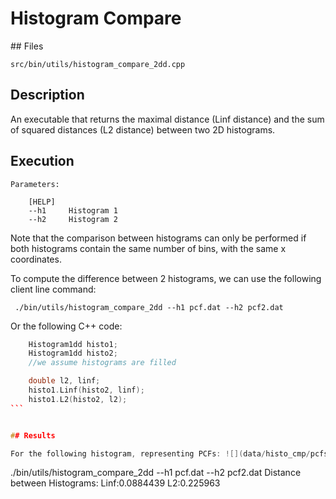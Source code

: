 # Histogram Compare

## Files

    src/bin/utils/histogram_compare_2dd.cpp  

## Description

An executable that returns the maximal distance (Linf distance) and the sum of squared distances (L2 distance) between two 2D histograms.

## Execution

```
Parameters:  

	[HELP]
	--h1 	 Histogram 1
	--h2 	 Histogram 2
```

Note that the comparison between histograms can only be performed if both histograms contain the same number of bins, with the same x coordinates.

To compute the difference between 2 histograms, we can use the following client line command:

     ./bin/utils/histogram_compare_2dd --h1 pcf.dat --h2 pcf2.dat

Or the following C++ code:

``` cpp    
    Histogram1dd histo1;
    Histogram1dd histo2;
    //we assume histograms are filled

    double l2, linf;
    histo1.Linf(histo2, linf);
    histo1.L2(histo2, l2);
``` 


## Results

For the following histogram, representing PCFs: ![](data/histo_cmp/pcfs.png)

```
 ./bin/utils/histogram_compare_2dd --h1 pcf.dat --h2 pcf2.dat
Distance between Histograms:
		Linf:0.0884439
		L2:0.225963
```
